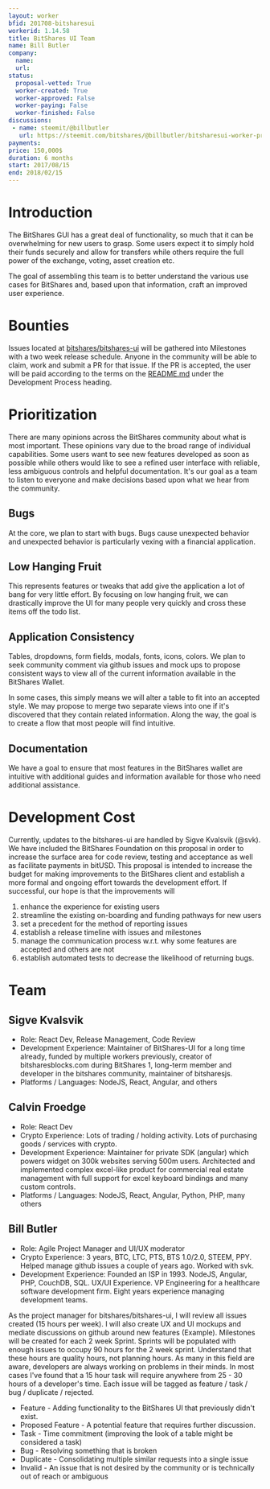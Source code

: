 ```yaml
---
layout: worker
bfid: 201708-bitsharesui
workerid: 1.14.58
title: BitShares UI Team
name: Bill Butler
company:
  name:
  url:
status:
  proposal-vetted: True
  worker-created: True
  worker-approved: False
  worker-paying: False
  worker-finished: False
discussions:
 - name: steemit/@billbutler
   url: https://steemit.com/bitshares/@billbutler/bitsharesui-worker-proposal-1-14-58
payments:
price: 150,000$
duration: 6 months
start: 2017/08/15
end: 2018/02/15
---
```


# Introduction

The BitShares GUI has a great deal of functionality, so much that it can
be overwhelming for new users to grasp. Some users expect it to simply
hold their funds securely and allow for transfers while others require
the full power of the exchange, voting, asset creation etc.

The goal of assembling this team is to better understand the various use
cases for BitShares and, based upon that information, craft an improved
user experience.

# Bounties

Issues located at
[bitshares/bitshares-ui](https://github.com/bitshares/bitshares-ui/issues)
will be gathered into Milestones with a two week release schedule.
Anyone in the community will be able to claim, work and submit a PR for
that issue. If the PR is accepted, the user will be paid according to
the terms on the
[README.md](https://github.com/bitshares/bitshares-ui/blob/bitshares/README.md)
under the Development Process heading.

# Prioritization

There are many opinions across the BitShares community about what is
most important. These opinions vary due to the broad range of individual
capabilities. Some users want to see new features developed as soon as
possible while others would like to see a refined user interface with
reliable, less ambiguous controls and helpful documentation. It's our
goal as a team to listen to everyone and make decisions based upon what
we hear from the community.

## Bugs

At the core, we plan to start with bugs. Bugs cause unexpected behavior
and unexpected behavior is particularly vexing with a financial
application.

## Low Hanging Fruit

This represents features or tweaks that add give the application a lot
of bang for very little effort. By focusing on low hanging fruit, we can
drastically improve the UI for many people very quickly and cross these
items off the todo list.

## Application Consistency

Tables, dropdowns, form fields, modals, fonts, icons, colors. We plan to
seek community comment via github issues and mock ups to propose
consistent ways to view all of the current information available in the
BitShares Wallet.

In some cases, this simply means we will alter a table to fit into an
accepted style. We may propose to merge two separate views into one if
it's discovered that they contain related information. Along the way,
the goal is to create a flow that most people will find intuitive.

## Documentation

We have a goal to ensure that most features in the BitShares wallet are
intuitive with additional guides and information available for those who
need additional assistance.

# Development Cost

Currently, updates to the bitshares-ui are handled by Sigve Kvalsvik
(@svk). We have included the BitShares Foundation on this proposal in
order to increase the surface area for code review, testing and
acceptance as well as facilitate payments in bitUSD. This proposal is
intended to increase the budget for making improvements to the BitShares
client and establish a more formal and ongoing effort towards the
development effort. If successful, our hope is that the improvements
will 

1. enhance the experience for existing users
2. streamline the existing on-boarding and funding pathways for new users
3. set a precedent for the method of reporting issues
4. establish a release timeline with issues and milestones
5. manage the communication process w.r.t. why some features are accepted and others are not
6. establish automated tests to decrease the likelihood of returning bugs.

# Team

## Sigve Kvalsvik

* Role: React Dev, Release Management, Code Review
* Development Experience: Maintainer of BitShares-UI for a long time
  already, funded by multiple workers previously, creator of
  bitsharesblocks.com during BitShares 1, long-term member and developer
  in the bitshares community, maintainer of bitsharesjs.
* Platforms / Languages: NodeJS, React, Angular, and others

 
## Calvin Froedge

* Role: React Dev
* Crypto Experience: Lots of trading / holding activity. Lots of
  purchasing goods / services with crypto. 
* Development Experience: Maintainer for private SDK (angular) which
  powers widget on 300k websites serving 500m users. Architected and
  implemented complex excel-like product for commercial real estate
  management with full support for excel keyboard bindings and many custom
  controls.
* Platforms / Languages: NodeJS, React, Angular, Python, PHP, many others

## Bill Butler

* Role: Agile Project Manager and UI/UX moderator
* Crypto Experience: 3 years, BTC, LTC, PTS, BTS 1.0/2.0, STEEM, PPY.
  Helped manage github issues a couple of years ago. Worked with svk.
* Development Experience: Founded an ISP in 1993. NodeJS, Angular, PHP,
  CouchDB, SQL. UX/UI Experience. VP Engineering for a healthcare
  software development firm. Eight years experience managing development
  teams.

As the project manager for bitshares/bitshares-ui, I will review all
issues created (15 hours per week). I will also create UX and UI mockups
and mediate discussions on github around new features (Example).
Milestones will be created for each 2 week Sprint. Sprints will be
populated with enough issues to occupy 90 hours for the 2 week sprint.
Understand that these hours are quality hours, not planning hours. As
many in this field are aware, developers are always working on problems
in their minds. In most cases I've found that a 15 hour task will
require anywhere from 25 - 30 hours of a developer's time. Each issue
will be tagged as feature / task / bug / duplicate / rejected. 

* Feature - Adding functionality to the BitShares UI that previously didn't exist.
* Proposed Feature - A potential feature that requires further discussion.
* Task - Time commitment (improving the look of a table might be considered a task)
* Bug - Resolving something that is broken
* Duplicate - Consolidating multiple similar requests into a single issue
* Invalid - An issue that is not desired by the community or is technically out of reach or ambiguous
